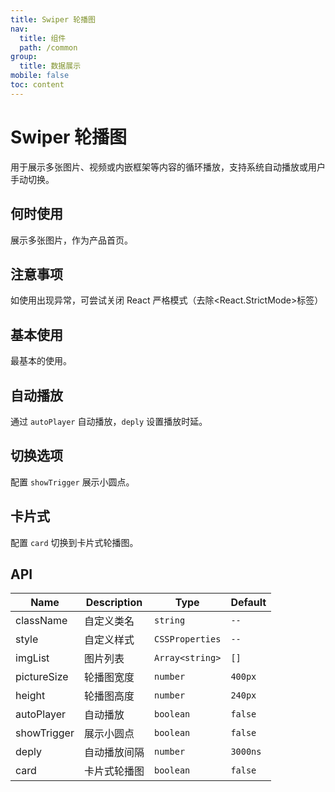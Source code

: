 ```yaml
---
title: Swiper 轮播图
nav:
  title: 组件
  path: /common
group:
  title: 数据展示
mobile: false
toc: content
---
```


# Swiper 轮播图

用于展示多张图片、视频或内嵌框架等内容的循环播放，支持系统自动播放或用户手动切换。

## 何时使用

展示多张图片，作为产品首页。

## 注意事项

如使用出现异常，可尝试关闭 React 严格模式（去除<React.StrictMode>标签）

## 基本使用

最基本的使用。

<code src="./demos/index1.tsx"></code>

## 自动播放

通过 `autoPlayer` 自动播放，`deply` 设置播放时延。

<code src="./demos/index2.tsx"></code>

## 切换选项

配置 `showTrigger` 展示小圆点。

<code src="./demos/index3.tsx"></code>

## 卡片式

配置 `card` 切换到卡片式轮播图。

<code src="./demos/index4.tsx"></code>

## API

| Name        | Description  | Type            | Default  |
| ----------- | ------------ | --------------- | -------- |
| className   | 自定义类名   | `string`        | `--`     |
| style       | 自定义样式   | `CSSProperties` | `--`     |
| imgList     | 图片列表     | `Array<string>` | `[]`     |
| pictureSize | 轮播图宽度   | `number`        | `400px`  |
| height      | 轮播图高度   | `number`        | `240px`  |
| autoPlayer  | 自动播放     | `boolean`       | `false`  |
| showTrigger | 展示小圆点   | `boolean`       | `false`  |
| deply       | 自动播放间隔 | `number`        | `3000ns` |
| card        | 卡片式轮播图 | `boolean`       | `false`  |
